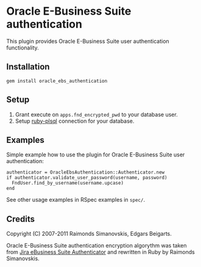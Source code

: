 Oracle E-Business Suite authentication
======================================

This plugin provides Oracle E-Business Suite user authentication functionality.

## Installation

    gem install oracle_ebs_authentication

## Setup

1. Grant execute on `apps.fnd_encrypted_pwd` to your database user.
2. Setup [ruby-plsql](https://rubygems.org/gems/ruby-plsql) connection for your database.

## Examples

Simple example how to use the plugin for Oracle E-Business Suite user authentication:

    authenticator = OracleEbsAuthentication::Authenticator.new
    if authenticator.validate_user_password(username, password)
      FndUser.find_by_username(username.upcase)
    end

See other usage examples in RSpec examples in `spec/`.

## Credits

Copyright (C) 2007-2011 Raimonds Simanovskis, Edgars Beigarts.

Oracle E-Business Suite authentication encryption algorythm was taken from
[Jira eBusiness Suite Authenticator](http://code.google.com/p/jebusinessauth/) and
rewritten in Ruby by Raimonds Simanovskis.
